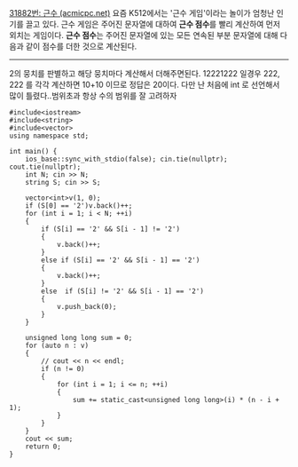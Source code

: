 [31882번: 근수 (acmicpc.net)](https://www.acmicpc.net/problem/31882)
요즘 K512에서는 '근수 게임'이라는 놀이가 엄청난 인기를 끌고 있다. 근수 게임은 주어진 문자열에 대하여 **근수 점수**를 빨리 계산하여 먼저 외치는 게임이다. **근수 점수**는 주어진 문자열에 있는 모든 연속된 부분 문자열에 대해 다음과 같이 점수를 더한 것으로 계산된다.

------------------------------------------------
2의 뭉치를 판별하고 해당 뭉치마다 계산해서 더해주면된다.
12221222 일경우
222, 222 를 각각 계산하면 10+10 이므로 정답은 20이다.
다만 난 처음에 int 로 선언해서 많이 틀렸다..범위초과 항상 수의 범위를 잘 고려하자
```
#include<iostream>
#include<string>
#include<vector>
using namespace std;

int main() {
    ios_base::sync_with_stdio(false); cin.tie(nullptr); cout.tie(nullptr);
    int N; cin >> N;
    string S; cin >> S;

    vector<int>v(1, 0);
    if (S[0] == '2')v.back()++;
    for (int i = 1; i < N; ++i)
    {
        if (S[i] == '2' && S[i - 1] != '2')
        {
            v.back()++;
        }
        else if (S[i] == '2' && S[i - 1] == '2')
        {
            v.back()++;
        }
        else  if (S[i] != '2' && S[i - 1] == '2')
        {
            v.push_back(0);
        }
    }

    unsigned long long sum = 0;
    for (auto n : v)
    {
        // cout << n << endl;
        if (n != 0)
        {
            for (int i = 1; i <= n; ++i)
            {
                sum += static_cast<unsigned long long>(i) * (n - i + 1);
            }
        }
    }
    cout << sum;
    return 0;
}

```